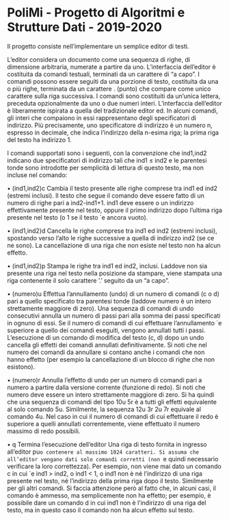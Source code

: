 # PoliMi - Progetto di Algoritmi e Strutture Dati - 2019-2020

Il progetto consiste nell’implementare un semplice editor di testi.

L’editor considera un documento come una sequenza di righe, di dimensione arbitraria, numerate a partire da uno.
L’interfaccia dell’editor è costituita da comandi testuali, terminati da un carattere di “a capo”. 
I comandi possono essere seguiti da una porzione di testo, costituita da una o più righe, terminata da un carattere . (punto) che 
compare come unico carattere sulla riga successiva. 
I comandi sono costituiti da un’unica lettera, preceduta opzionalmente da uno o due numeri interi.
L’interfaccia dell’editor è liberamente ispirata a quella del tradizionale editor ed.
In alcuni comandi, gli interi che compaiono in essi rappresentano degli specificatori di indirizzo. Più precisamente, uno specificatore di indirizzo è un numero n, 
espresso in decimale, che indica l’indirizzo della n-esima riga; 
la prima riga del testo ha indirizzo 1.

I comandi supportati sono i seguenti, con la convenzione che ind1,ind2 indicano due specificatori di indirizzo tali che ind1 ≤ ind2 e le parentesi tonde
sono introdotte per semplicità di lettura di questo testo, ma non incluse nel comando:

• (ind1,ind2)c
Cambia il testo presente alle righe comprese tra ind1 ed ind2 (estremi inclusi). 
Il testo che segue il comando deve essere fatto di un numero di righe pari a ind2-ind1+1. 
ind1 deve essere o un indirizzo effettivamente presente nel testo, 
oppure il primo indirizzo dopo l’ultima riga presente nel testo (o 1 se il testo `e ancora vuoto).

• (ind1,ind2)d
Cancella le righe comprese tra ind1 ed ind2 (estremi inclusi), spostando verso l’alto le righe successive a quella di indirizzo ind2 (se ce ne sono).
La cancellazione di una riga che non esiste nel testo non ha alcun effetto.

• (ind1,ind2)p
Stampa le righe tra ind1 ed ind2, inclusi. Laddove non sia presente una riga nel testo nella posizione da stampare, 
viene stampata una riga contenente il solo carattere ’.’ seguito da un “a capo”.

• (numero)u
Effettua l’annullamento (undo) di un numero di comandi (c o d) pari a quello specificato tra parentesi tonde 
(laddove numero è un intero strettamente maggiore di zero). 
Una sequenza di comandi di undo consecutivi annulla un numero di passi pari alla somma dei passi specificati in ognuno di essi. 
Se il numero di comandi di cui effettuare l’annullamento `e superiore a quello dei comandi eseguiti, vengono annullati tutti i passi. 
L’esecuzione di un comando di modifica del testo (c, d) dopo un undo cancella gli effetti dei comandi annullati definitivamente. 
Si noti che nel numero dei comandi da annullare si contano anche i comandi che non hanno effetto
(per esempio la cancellazione di un blocco di righe che non esistono).

• (numero)r
Annulla l’effetto di undo per un numero di comandi pari a numero a partire dalla versione corrente (funzione di redo). 
Si noti che numero deve essere un intero strettamente maggiore di zero. 
Si ha quindi che una sequenza di comandi del tipo
10u
5r
è a tutti gli effetti equivalente al solo comando 5u. 
Similmente, la sequenza
12u
3r
2u
7r
equivale al comando 4u. 
Nel caso in cui il numero di comandi di cui effettuare il redo è superiore a quelli annullati correntemente, 
viene effettuato il numero massimo di redo possibili.

• q
Termina l’esecuzione dell’editor
Una riga di testo fornita in ingresso all’editor pu`o contenere al massimo 1024 caratteri.
Si assuma che all’editor vengano dati solo comandi corretti (non `e quindi necessario verificare la loro correttezza).
Per esempio, non viene mai dato un comando c in cui `e ind1 > ind2, o ind1 < 1, o ind1 non è né l’indirizzo di una riga presente nel testo, 
né l’indirizzo della prima riga dopo il testo. 
Similmente per gli altri comandi. 
Si faccia attenzione però al fatto che, in alcuni casi, il comando è ammesso, ma semplicemente non ha effetto; 
per esempio, è possibile dare un comando d in cui ind1 non è l’indirizzo di una riga del testo, 
ma in questo caso il comando non ha alcun effetto sul testo.
